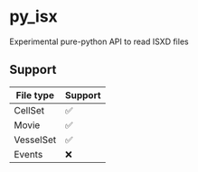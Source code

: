 # py_isx

Experimental pure-python API to read ISXD files

## Support

|  File type | Support |
|  --------- | ------- |
| CellSet   | ✅ |
| Movie   | ✅ |
| VesselSet   | ✅ |
| Events   | ❌ |
